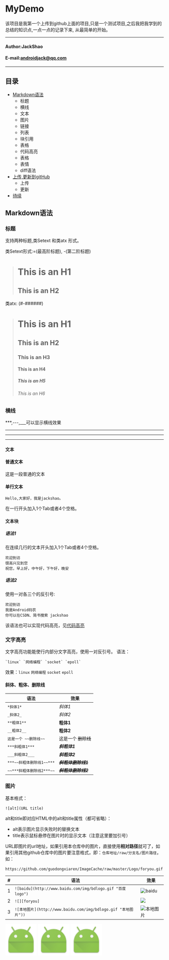 MyDemo
===================================
该项目是我第一个上传到github上面的项目,只是一个测试项目,之后我把我学到的总结的知识点,一点一点的记录下来,
从最简单的开始。

****
#### Author:JackShao
#### E-mail:androidjack@qq.com
****

## 目录
 * [Markdown语法](#Markdown语法)
     + 标题
     + 横线
     + 文本
     + 图片
     + 链接
     + 列表
     + 块引用
     + 表格
     + 代码高亮
     + 表格
     + 表情
     + diff语法
 * [上传,更新到gitHub](#上传,更新到gitHub)
     * 上传
     * 更新
 * [待续](#待续)

 Markdown语法
------------------------
### 标题
支持两种标题,类Setext 和类atx 形式。

类Setext形式:=(最高阶标题), -(第二阶标题)
> This is an H1
> =============
> This is an H2
> -------------
类atx: (#-######)
> # This is an H1
> ## This is an H2
> ### This is an H3
> #### This is an H4
> ##### This is an H5
> ###### This is an H6

### 横线
***,---,___可以显示横线效果
***
---
___

####  文本

#### 普通文本
这是一段普通的文本
#### 单行文本
    Hello,大家好，我是jackshao。
在一行开头加入1个Tab或者4个空格。
#### 文本块
##### 语法1
在连续几行的文本开头加入1个Tab或者4个空格。

    欢迎到访
    很高兴见到您
    祝您，早上好，中午好，下午好，晚安

##### 语法2
使用一对各三个的反引号:
```
欢迎到访
我是Android码农
你可以在CSDN、简书搜索 jackshao
```
该语法也可以实现代码高亮，见[代码高亮](#代码高亮)
### 文字高亮
文字高亮功能能使行内部分文字高亮，使用一对反引号。
语法：
```
`linux` `网络编程` `socket` `epoll`
```
效果：`linux` `网络编程` `socket` `epoll`

#### 斜体、粗体、删除线
|语法|效果|
|----|-----|
|`*斜体1*`|*斜体1*|
|`_斜体2_`| _斜体2_|
|`**粗体1**`|**粗体1**|
|`__粗体2__`|__粗体2__|
|`这是一个 ~~删除线~~`|这是一个 ~~删除线~~|
|`***斜粗体1***`|***斜粗体1***|
|`___斜粗体2___`|___斜粗体2___|
|`***~~斜粗体删除线1~~***`|***~~斜粗体删除线1~~***|
|`~~***斜粗体删除线2***~~`|~~***斜粗体删除线2***~~|

### 图片
基本格式：
```
![alt](URL title)
```
alt和title即对应HTML中的alt和title属性（都可省略）：
- alt表示图片显示失败时的替换文本
- title表示鼠标悬停在图片时的显示文本（注意这里要加引号）

URL即图片的url地址，如果引用本仓库中的图片，直接使用**相对路径**就可了，如果引用其他github仓库中的图片要注意格式，即：`仓库地址/raw/分支名/图片路径`，如：
```
https://github.com/guodongxiaren/ImageCache/raw/master/Logo/foryou.gif
```
|#|语法|效果|
|---|---|----
|1|`![baidu](http://www.baidu.com/img/bdlogo.gif "百度logo")`|![baidu](http://www.baidu.com/img/bdlogo.gif "百度logo")
|2|`![][foryou]`|![](https://github.com/guodongxiaren/ImageCache/raw/master/Logo/foryou.gif)
|3|`![本地图片](http://www.baidu.com/img/bdlogo.gif "本地图片"))`|![本地图片](https://github.com/LGDAndroid/TestDemo/art/ic_launcher.png)

<img src="art/ic_launcher.png" width=100/>
<img src="art/ic_launcher.png" width=100/>
<img src="art/ic_launcher.png" width=100/>




















